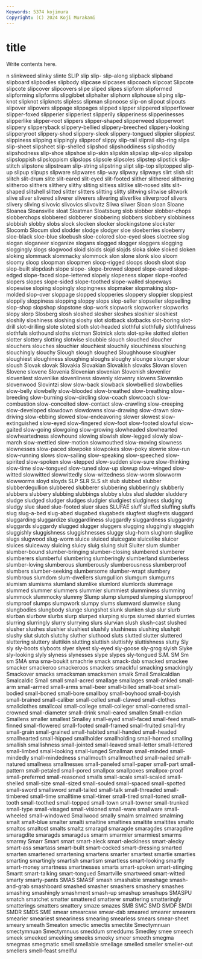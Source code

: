 ```yaml
---
Keywords: 5374 kojimura
Copyright: (C) 2024 Koji Murakami
---
```


# title

Write contents here.



n slinkweed slinky slinte
SLIP slip slip- slip-along slipback slipband slipboard slipbodies slipbody slipcase
slipcases slipcoach slipcoat Slipcote slipcote slipcover slipcovers slipe sliped slipes
slipform slipformed slipforming slipforms slipgibbet sliphalter sliphorn sliphouse sliping slip-knot
slipknot slipknots slipless slipman slipnoose slip-on slipout slipouts slipover slipovers
slippage slippages slipped slipper slippered slipperflower slipper-foxed slipperier slipperiest slipperily
slipperiness slipperinesses slipperlike slipper-root slippers slipper-shaped slipperweed slipperwort slippery slipperyback
slippery-bellied slippery-breeched slippery-looking slipperyroot slippery-shod slippery-sleek slippery-tongued slippier slippiest slippiness
slipping slippingly slipproof slippy slip-rail sliprail slip-ring slips slip-sheet slipsheet
slip-shelled slipshod slipshoddiness slipshoddy slipshodness slip-shoe slipshoe slip-skin slipskin slipslap
slip-slop slipslop slipsloppish slipsloppism slipslops slipsole slipsoles slipstep slipstick slip-stitch
slipstone slipstream slip-string slipstring slipt slip-top sliptopped slip-up slipup slipups
slipware slipwares slip-way slipway slipways slirt slish slit slitch slit-drum
slite slit-eared slit-eyed slit-footed slither slithered slithering slitheroo slithers slithery
slithy sliting slitless slitlike slit-nosed slits slit-shaped slitshell slitted slitter
slitters slitting slitty slitwing slitwise slitwork slive sliver slivered sliverer
sliverers slivering sliverlike sliverproof slivers slivery sliving slivovic slivovics slivovitz
Sliwa sliwer Sloan sloan Sloane Sloanea Sloansville sloat Sloatman Sloatsburg
slob slobber slobber-chops slobberchops slobbered slobberer slobbering slobbers slobbery slobbiness
slobbish slobby slobs slock slocken slocker slockingstone slockster Slocomb Slocum
slod slodder slodge slodger sloe sloeberries sloeberry sloe-black sloe-blue sloebush
sloe-colored sloe-eyed sloes sloetree slog slogan sloganeer sloganize slogans slogged
slogger sloggers slogging sloggingly slogs slogwood sloid sloids slojd slojds
sloka sloke sloked sloken sloking slommack slommacky slommock slon slone
slonk sloo sloom sloomy sloop sloopman sloopmen sloop-rigged sloops sloosh
sloot slop slop-built slopdash slope slope- slope-browed sloped slope-eared slope-edged
slope-faced slope-lettered slopely slopeness sloper slope-roofed slopers slopes slope-sided slope-toothed
slope-walled slopeways slopewise sloping slopingly slopingness slopmaker slopmaking slop-molded slop-over
sloppage slopped slopperies sloppery sloppier sloppiest sloppily sloppiness slopping sloppy
slops slop-seller slopseller slopselling slop-shop slopshop slopstone slop-work slopwork slopworker
slopworks slopy slorp Slosberg slosh sloshed slosher sloshes sloshier sloshiest
sloshily sloshiness sloshing sloshy slot slotback slotbacks slot-boring slot-drill slot-drilling
slote sloted sloth slot-headed slothful slothfully slothfulness slothfuls slothound sloths
slotman Slotnick slots slot-spike slotted slotten slotter slottery slotting slotwise
sloubbie slouch slouched sloucher slouchers slouches slouchier slouchiest slouchily slouchiness
slouching slouchingly slouchy Slough slough sloughed Sloughhouse sloughier sloughiest sloughiness
sloughing sloughs sloughy slounge slounger slour sloush Slovak slovak Slovakia
Slovakian Slovakish slovaks Slovan sloven Slovene slovene Slovenia Slovenian slovenian
Slovenish slovenlier slovenliest slovenlike slovenliness slovenly slovenry slovens Slovensko slovenwood
Slovintzi slow slow-back slowback slowbellied slowbellies slow-belly slowbelly slow-blooded slow-breathed
slow-breathing slow-breeding slow-burning slow-circling slow-coach slowcoach slow-combustion slow-conceited slow-contact slow-crawling
slow-creeping slow-developed slowdown slowdowns slow-drawing slow-drawn slow-driving slow-ebbing slowed slow-endeavoring
slower slowest slow-extinguished slow-eyed slow-fingered slow-foot slow-footed slowful slow-gaited slow-going
slowgoing slow-growing slowheaded slowhearted slowheartedness slowhound slowing slowish slow-legged slowly
slow-march slow-mettled slow-motion slowmouthed slow-moving slowness slownesses slow-paced slowpoke slowpokes
slow-poky slowrie slow-run slow-running slows slow-sailing slow-speaking slow-speeched slow-spirited slow-spoken
slow-stepped slow-sudden slow-sure slow-thinking slow-time slow-tongued slow-tuned slow-up slowup slow-winged
slow-witted slowwitted slowwittedly slow-wittedness slow-worm slowworm slowworms sloyd sloyds SLP
SLR SLS slt slub slubbed slubber slubberdegullion slubbered slubberer slubbering
slubberingly slubberly slubbers slubbery slubbing slubbings slubby slubs slud sludder
sluddery sludge sludged sludger sludges sludgier sludgiest sludginess sludging sludgy
slue slued slue-footed sluer slues SLUFAE sluff sluffed sluffing sluffs
slug slug-a-bed slug-abed slugabed slugabeds slugfest slugfests sluggard sluggarding sluggardize
sluggardliness sluggardly sluggardness sluggardry sluggards sluggardy slugged slugger sluggers slugging
sluggingly sluggish sluggishly sluggishness sluggishnesses sluggy slug-horn slughorn sluglike slugs
slugwood slug-worm sluice sluiced sluicegate sluicelike sluicer sluices sluiceway sluicing
sluicy sluig sluing sluit Sluiter slum slumber slumber-bound slumber-bringing slumber-closing
slumbered slumberer slumberers slumberful slumbering slumberingly slumberland slumberless slumber-loving slumberous
slumberously slumberousness slumberproof slumbers slumber-seeking slumbersome slumber-wrapt slumbery slumbrous slumdom
slum-dwellers slumgullion slumgum slumgums slumism slumisms slumland slumlike slumlord slumlords
slummage slummed slummer slummers slummier slummiest slumminess slumming slummock slummocky
slummy Slump slump slumped slumping slumpproof slumproof slumps slumpwork slumpy
slums slumward slumwise slung slungbodies slungbody slunge slungshot slunk slunken
slup slur slurb slurban slurbow slurbs slurp slurped slurping slurps
slurred slurried slurries slurring slurringly slurry slurrying slurs slurvian slush
slush-cast slushed slusher slushes slushier slushiest slushily slushiness slushing slushpit
slushy slut slutch slutchy sluther sluthood sluts slutted slutter sluttered
sluttering sluttery sluttikin slutting sluttish sluttishly sluttishness slutty Sly sly
sly-boots slyboots slyer slyest sly-eyed sly-goose sly-grog slyish Slyke sly-looking
slyly slyness slynesses slype slypes sly-tongued S.M. SM Sm sm
SMA sma sma-boukit smachrie smack smack-dab smacked smackee smacker smackeroo
smackeroos smackers smackful smacking smackingly Smackover smacks smacksman smacksmen smaik
Smail Smalcaldian Smalcaldic Small small small-acred smallage smallages small-ankled small-arm
small-armed small-arms small-beer small-billed small-boat small-bodied small-boned small-bore smallboy small-boyhood
small-boyish small-brained small-caliber small-celled small-clawed small-clothes smallclothes smallcoal small-college small-colleger
small-cornered small-crowned small-diameter small-drink small-eared smallen Small-endian Smallens smaller smallest
Smalley small-eyed small-faced small-feed small-finned small-flowered small-footed small-framed small-fruited small-fry
small-grain small-grained small-habited small-handed small-headed smallhearted small-hipped smallholder smallholding small-horned
smalling smallish smallishness small-jointed small-leaved small-letter small-lettered small-limbed small-looking small-lunged
Smallman small-minded small-mindedly small-mindedness smallmouth smallmouthed small-nailed small-natured smallness smallnesses
small-paneled small-paper small-part small-pattern small-petaled small-pored smallpox smallpoxes smallpox-proof small-preferred
small-reasoned smalls small-scale small-scaled small-shelled small-size small-sized small-souled small-spaced small-spotted
small-sword smallsword small-tailed small-talk small-threaded small-timbered small-time smalltime small-timer small-tired
small-toned small-tooth small-toothed small-topped small-town small-towner small-trunked small-type small-visaged small-visioned
small-ware smallware small-wheeled small-windowed Smallwood smally smalm smalmed smalming smalt
smalt-blue smalter smalti smaltine smaltines smaltite smaltites smalto smaltos smaltost
smalts smaltz smaragd smaragde smaragdes smaragdine smaragdite smaragds smaragdus smarm
smarmier smarmiest smarms smarmy Smarr Smart smart smart-aleck smart-aleckiness smart-alecky
smart-ass smartass smart-built smart-cocked smart-dressing smarted smarten smartened smartening smartens
smarter smartest smartie smarties smarting smartingly smartish smartism smartless smart-looking
smartly smart-money smartness smartnesses smarts smart-spoken smart-stinging Smartt smart-talking smart-tongued
Smartville smartweed smart-witted smarty smarty-pants SMAS SMASF smash smashable smashage
smash-and-grab smashboard smashed smasher smashers smashery smashes smashing smashingly smashment
smash-up smashup smashups SMASPU smatch smatchet smatter smattered smatterer smattering
smatteringly smatterings smatters smattery smaze smazes SMB SMC SMD SMDF
SMDI SMDR SMDS SME smear smearcase smear-dab smeared smearer smearers
smearier smeariest smeariness smearing smearless smears smear-sheet smeary smeath Smeaton
smectic smectis smectite Smectymnuan smectymnuan Smectymnuus smeddum smeddums Smedley smee
smeech smeek smeeked smeeking smeeks smeeky smeer smeeth smegma smegmas
smegmatic smell smellable smellage smelled smeller smeller-out smellers smell-feast smellful
